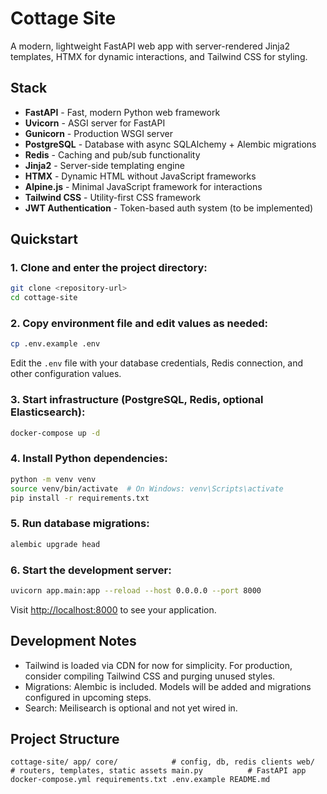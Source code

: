 # Cottage Site

A modern, lightweight FastAPI web app with server-rendered Jinja2 templates, HTMX for dynamic interactions, and Tailwind CSS for styling.

## Stack

- **FastAPI** - Fast, modern Python web framework
- **Uvicorn** - ASGI server for FastAPI
- **Gunicorn** - Production WSGI server
- **PostgreSQL** - Database with async SQLAlchemy + Alembic migrations
- **Redis** - Caching and pub/sub functionality
- **Jinja2** - Server-side templating engine
- **HTMX** - Dynamic HTML without JavaScript frameworks
- **Alpine.js** - Minimal JavaScript framework for interactions
- **Tailwind CSS** - Utility-first CSS framework
- **JWT Authentication** - Token-based auth system (to be implemented)

## Quickstart

### 1. Clone and enter the project directory:

```bash
git clone <repository-url>
cd cottage-site
```

### 2. Copy environment file and edit values as needed:

```bash
cp .env.example .env
```

Edit the `.env` file with your database credentials, Redis connection, and other configuration values.

### 3. Start infrastructure (PostgreSQL, Redis, optional Elasticsearch):

```bash
docker-compose up -d
```

### 4. Install Python dependencies:

```bash
python -m venv venv
source venv/bin/activate  # On Windows: venv\Scripts\activate
pip install -r requirements.txt
```

### 5. Run database migrations:

```bash
alembic upgrade head
```

### 6. Start the development server:

```bash
uvicorn app.main:app --reload --host 0.0.0.0 --port 8000
```

Visit [http://localhost:8000](http://localhost:8000) to see your application.

## Development Notes

- Tailwind is loaded via CDN for now for simplicity. For production, consider compiling Tailwind CSS and purging unused styles.
- Migrations: Alembic is included. Models will be added and migrations configured in upcoming steps.
- Search: Meilisearch is optional and not yet wired in.

## Project Structure

``
cottage-site/
  app/
    core/            # config, db, redis clients
    web/             # routers, templates, static assets
    main.py          # FastAPI app
  docker-compose.yml
  requirements.txt
  .env.example
  README.md
``
